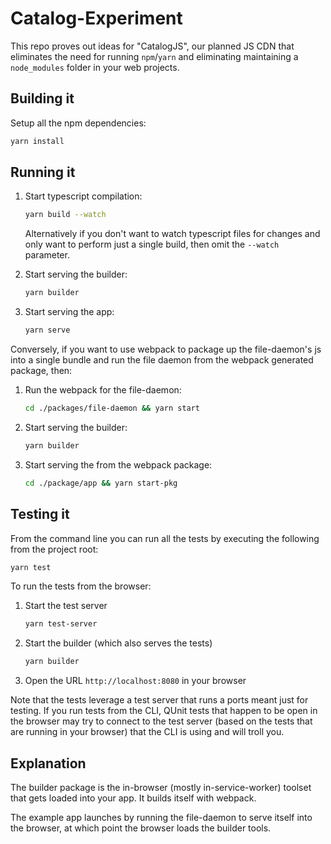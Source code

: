 # Catalog-Experiment

This repo proves out ideas for "CatalogJS", our planned JS CDN that eliminates the need for running `npm`/`yarn` and eliminating maintaining a `node_modules` folder in your web projects.

## Building it

Setup all the npm dependencies:

```sh
yarn install
```

## Running it

1. Start typescript compilation:

   ```sh
   yarn build --watch
   ```

   Alternatively if you don't want to watch typescript files for changes and only
   want to perform just a single build, then omit the `--watch` parameter.

2. Start serving the builder:
   ```sh
   yarn builder
   ```
3. Start serving the app:
   ```sh
   yarn serve
   ```

Conversely, if you want to use webpack to package up the file-daemon's js into a single bundle and run the file daemon from the webpack generated package, then:

1. Run the webpack for the file-daemon:
   ```sh
   cd ./packages/file-daemon && yarn start
   ```
2. Start serving the builder:
   ```sh
   yarn builder
   ```
3. Start serving the from the webpack package:
   ```sh
   cd ./package/app && yarn start-pkg
   ```

## Testing it

From the command line you can run all the tests by executing the following from the project root:

```sh
yarn test
```

To run the tests from the browser:

1. Start the test server
   ```sh
   yarn test-server
   ```
2. Start the builder (which also serves the tests)
   ```sh
   yarn builder
   ```
3. Open the URL `http://localhost:8080` in your browser

Note that the tests leverage a test server that runs a ports meant just for testing. If you run tests from the CLI, QUnit tests that happen to be open in the browser may try to connect to the test server (based on the tests that are running in your browser) that the CLI is using and will troll you.

## Explanation

The builder package is the in-browser (mostly in-service-worker) toolset that gets loaded into your app. It builds itself with webpack.

The example app launches by running the file-daemon to serve itself into the browser, at which point the browser loads the builder tools.
